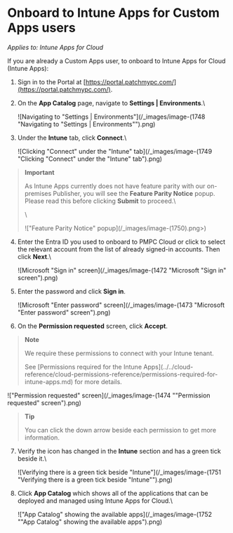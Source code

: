 # Onboard to Intune Apps for Custom Apps users

_Applies to: Intune Apps for Cloud_

If you are already a Custom Apps user, to onboard to Intune Apps for Cloud (Intune Apps):

1. Sign in to the Portal at [https://portal.patchmypc.com/](https://portal.patchmypc.com/).
2.  On the **App Catalog** page, navigate to **Settings | Environments**.\\

    ![Navigating to "Settings | Environments"](/_images/image-(1748 "Navigating to \"Settings | Environments\"").png)
3.  Under the **Intune** tab, click **Connect**.\\

    ![Clicking "Connect" under the "Intune" tab](/_images/image-(1749 "Clicking \"Connect\" under the \"Intune\" tab").png)

> **Important**
>
> As Intune Apps currently does not have feature parity with our on-premises Publisher, you will see the **Feature Parity Notice** popup. Please read this before clicking **Submit** to proceed.\\
>
> \\
>
> !\["Feature Parity Notice" popup]\(/\_images/image-(1750).png>)

4.  Enter the Entra ID you used to onboard to PMPC Cloud or click to select the relevant account from the list of already signed-in accounts. Then click **Next**.\\

    ![Microsoft "Sign in" screen](/_images/image-(1472 "Microsoft \"Sign in\" screen").png)
5.  Enter the password and click **Sign in**.

    ![Microsoft "Enter password" screen](/_images/image-(1473 "Microsoft \"Enter password\" screen").png)
6. On the **Permission requested** screen, click **Accept**.

> **Note**
>
> We require these permissions to connect with your Intune tenant.
>
> See \[Permissions required for the Intune Apps]\(../../cloud-reference/cloud-permissions-reference/permissions-required-for-intune-apps.md) for more details.

!["Permission requested" screen](/_images/image-(1474 "\"Permission requested\" screen").png)

> **Tip**
>
> You can click the down arrow beside each permission to get more information.

7.  Verify the icon has changed in the **Intune** section and has a green tick beside it.\\

    ![Verifying there is a green tick beside "Intune"](/_images/image-(1751 "Verifying there is a green tick beside \"Intune\"").png)
8.  Click **App Catalog** which shows all of the applications that can be deployed and managed using Intune Apps for Cloud.\\

    !["App Catalog" showing the available apps](/_images/image-(1752 "\"App Catalog\" showing the available apps").png)